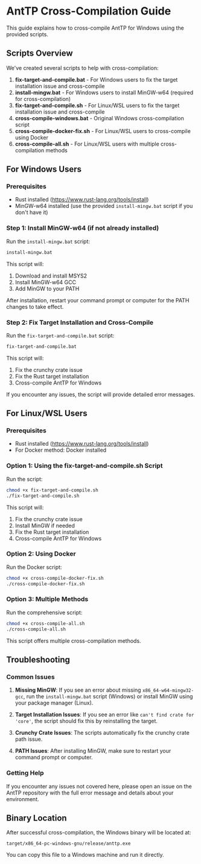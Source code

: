# AntTP Cross-Compilation Guide

This guide explains how to cross-compile AntTP for Windows using the provided scripts.

## Scripts Overview

We've created several scripts to help with cross-compilation:

1. **fix-target-and-compile.bat** - For Windows users to fix the target installation issue and cross-compile
2. **install-mingw.bat** - For Windows users to install MinGW-w64 (required for cross-compilation)
3. **fix-target-and-compile.sh** - For Linux/WSL users to fix the target installation issue and cross-compile
4. **cross-compile-windows.bat** - Original Windows cross-compilation script
5. **cross-compile-docker-fix.sh** - For Linux/WSL users to cross-compile using Docker
6. **cross-compile-all.sh** - For Linux/WSL users with multiple cross-compilation methods

## For Windows Users

### Prerequisites

- Rust installed (https://www.rust-lang.org/tools/install)
- MinGW-w64 installed (use the provided `install-mingw.bat` script if you don't have it)

### Step 1: Install MinGW-w64 (if not already installed)

Run the `install-mingw.bat` script:

```cmd
install-mingw.bat
```

This script will:
1. Download and install MSYS2
2. Install MinGW-w64 GCC
3. Add MinGW to your PATH

After installation, restart your command prompt or computer for the PATH changes to take effect.

### Step 2: Fix Target Installation and Cross-Compile

Run the `fix-target-and-compile.bat` script:

```cmd
fix-target-and-compile.bat
```

This script will:
1. Fix the crunchy crate issue
2. Fix the Rust target installation
3. Cross-compile AntTP for Windows

If you encounter any issues, the script will provide detailed error messages.

## For Linux/WSL Users

### Prerequisites

- Rust installed (https://www.rust-lang.org/tools/install)
- For Docker method: Docker installed

### Option 1: Using the fix-target-and-compile.sh Script

Run the script:

```bash
chmod +x fix-target-and-compile.sh
./fix-target-and-compile.sh
```

This script will:
1. Fix the crunchy crate issue
2. Install MinGW if needed
3. Fix the Rust target installation
4. Cross-compile AntTP for Windows

### Option 2: Using Docker

Run the Docker script:

```bash
chmod +x cross-compile-docker-fix.sh
./cross-compile-docker-fix.sh
```

### Option 3: Multiple Methods

Run the comprehensive script:

```bash
chmod +x cross-compile-all.sh
./cross-compile-all.sh
```

This script offers multiple cross-compilation methods.

## Troubleshooting

### Common Issues

1. **Missing MinGW**: If you see an error about missing `x86_64-w64-mingw32-gcc`, run the `install-mingw.bat` script (Windows) or install MinGW using your package manager (Linux).

2. **Target Installation Issues**: If you see an error like `can't find crate for 'core'`, the script should fix this by reinstalling the target.

3. **Crunchy Crate Issues**: The scripts automatically fix the crunchy crate path issue.

4. **PATH Issues**: After installing MinGW, make sure to restart your command prompt or computer.

### Getting Help

If you encounter any issues not covered here, please open an issue on the AntTP repository with the full error message and details about your environment.

## Binary Location

After successful cross-compilation, the Windows binary will be located at:

```
target/x86_64-pc-windows-gnu/release/anttp.exe
```

You can copy this file to a Windows machine and run it directly. 